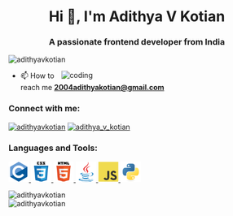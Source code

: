 <h1 align="center">Hi 👋, I'm Adithya V Kotian</h1>
<h3 align="center">A passionate frontend developer from India</h3>

<p align="left"> <img src="https://komarev.com/ghpvc/?username=adithyavkotian&label=Profile%20views&color=0e75b6&style=flat" alt="adithyavkotian" /> </p>
<img align="right" alt="coding" width="400" src="https://cdn.dribbble.com/users/1162077/screenshots/3848914/programmer.gif">

- 📫 How to reach me **2004adithyakotian@gmail.com**

<h3 align="left">Connect with me:</h3>
<p align="left">
<a href="https://linkedin.com/in/adithyavkotian" target="blank"><img align="center" src="https://raw.githubusercontent.com/rahuldkjain/github-profile-readme-generator/master/src/images/icons/Social/linked-in-alt.svg" alt="adithyavkotian" height="30" width="40" /></a>
<a href="https://instagram.com/adithya_v_kotian" target="blank"><img align="center" src="https://raw.githubusercontent.com/rahuldkjain/github-profile-readme-generator/master/src/images/icons/Social/instagram.svg" alt="adithya_v_kotian" height="30" width="40" /></a>
</p>

<h3 align="left">Languages and Tools:</h3>
<p align="left"> <a href="https://www.cprogramming.com/" target="_blank" rel="noreferrer"> <img src="https://raw.githubusercontent.com/devicons/devicon/master/icons/c/c-original.svg" alt="c" width="40" height="40"/> </a> <a href="https://www.w3schools.com/css/" target="_blank" rel="noreferrer"> <img src="https://raw.githubusercontent.com/devicons/devicon/master/icons/css3/css3-original-wordmark.svg" alt="css3" width="40" height="40"/> </a> <a href="https://www.w3.org/html/" target="_blank" rel="noreferrer"> <img src="https://raw.githubusercontent.com/devicons/devicon/master/icons/html5/html5-original-wordmark.svg" alt="html5" width="40" height="40"/> </a> <a href="https://www.java.com" target="_blank" rel="noreferrer"> <img src="https://raw.githubusercontent.com/devicons/devicon/master/icons/java/java-original.svg" alt="java" width="40" height="40"/> </a> <a href="https://developer.mozilla.org/en-US/docs/Web/JavaScript" target="_blank" rel="noreferrer"> <img src="https://raw.githubusercontent.com/devicons/devicon/master/icons/javascript/javascript-original.svg" alt="javascript" width="40" height="40"/> </a> <a href="https://www.python.org" target="_blank" rel="noreferrer"> <img src="https://raw.githubusercontent.com/devicons/devicon/master/icons/python/python-original.svg" alt="python" width="40" height="40"/> </a> </p>

<p><img align="left" src="https://github-readme-stats.vercel.app/api/top-langs?username=adithyavkotian&show_icons=true&locale=en&layout=compact" alt="adithyavkotian" /></p>

<p><img align="left" width="400" src="https://github-readme-streak-stats.herokuapp.com/?user=adithyavkotian&" alt="adithyavkotian" /></p>
